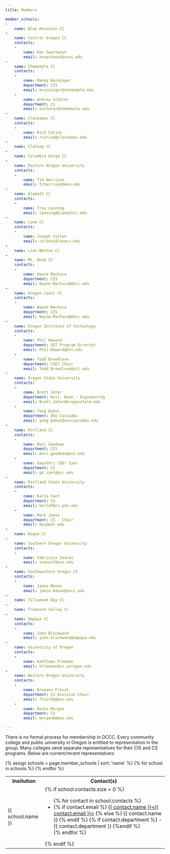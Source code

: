```yaml
---
title: Members

member_schools:
-
    name: Blue Mountain CC
-
    name: Central Oregon CC
    contacts:
    -
        name: Ken Swartwout
        email: kswartwout@cocc.edu
-
    name: Chemeketa CC
    contacts:
    -
        name: Mandy Reininger
        department: CIS
        email: mreininger@chemeketa.edu
    -
        name: Andrew Scholer
        department: CS
        email: ascholer@chemeketa.edu
-
    name: Clackamas CC
    contacts:
    -
        name: Rick Carino
        email: rcarino@clackamas.edu
-
    name: Clatsop CC
-
    name: Columbia Gorge CC
-
    name: Eastern Oregon University
    contacts:
    -
        name: Tim Harrison
        email: tcharrison@eou.edu
-
    name: Klamath CC
    contacts:
    -
        name: Troy Lanning
        email: lanning@klamathcc.edu
-
    name: Lane CC
    contacts:
    -
        name: Joseph Colton
        email: coltonj@lanecc.edu
-
    name: Linn-Benton CC
-
    name: Mt. Hood CC
    contacts:
    -
        name: Wayne Machuca
        department: CIS
        email: Wayne.Machuca@mhcc.edu
-
    name: Oregon Coast CC
    contacts:
    -
        name: Wayne Machuca
        department: CIS
        email: Wayne.Machuca@mhcc.edu
-
    name: Oregon Institute of Technology
    contacts:
    -
        name: Phil Howard
        department: SET Program Director
        email: Phil.Howard@oit.edu
    -
        name: Todd Breedlove
        department: CSET Chair
        email: Todd.Breedlove@oit.edu
-
    name: Oregon State University
    contacts:
    -
        name: Brett Jeter
        department: Asst. Dean - Engineering
        email: Brett.Jeter@oregonstate.edu
    -
        name: Yong Bakos
        department: OSU Cascades
        email: yong.bakos@osucascades.edu
-
    name: Portland CC
    contacts:
    -
        name: Marc Goodman
        department: CIS
        email: marc.goodman@pcc.edu
    -
        name: Gayathri (GD) Iyer
        department: CS
        email: gd.iyer@pcc.edu
-
    name: Portland State University
    contacts:
    -
        name: Karla Fant
        department: CS
        email: karlaf@cs.pdx.edu
    -
        name: Mark Jones
        department: CS - Chair
        email: mpj@pdx.edu
-
    name: Rogue CC
-
    name: Southern Oregon University
    contacts:
    -
        name: Fabrizzio Soares
        email: soaresf@sou.edu
-
    name: Southwestern Oregon CC
    contacts:
    -
        name: Jamie Mason
        email: jamie.mason@socc.edu
-
    name: Tillamook Bay CC
-
    name: Treasure Valley CC
-
    name: Umpqua CC
    contacts:
    -
        name: John Blackwood
        email: john.blackwood@umpqua.edu
-
    name: University of Oregon
    contacts:
    -
        name: Kathleen Freeman
        email: kfreeman@cs.uoregon.edu
-
    name: Western Oregon University
    contacts:
    -
        name: Breeann Flesch
        department: CS Division Chair
        email: fleschb@wou.edu 
    -
        name: Becka Morgan
        department: CS
        email: morganb@wou.edu

---
```


There is no formal process for membership in OCCC. Every community college and public university
in Oregon is entitled to representation in the group. Many colleges send separate representatives
for their CIS and CS programs. Below are current/recent representatives:

<table class="member-table">
<tr>
    <th>Insitution</th><th>Contact(s)</th>
</tr>
{% assign schools = page.member_schools | sort: 'name' %}
{% for school in schools  %}
<tr>
    <td>{{ school.name }}</td>
    <td>
        {% if school.contacts.size > 0 %}
        <ul>
        {% for contact in school.contacts %}
        <li>
        {% if contact.email %}
            <a href="mailto:{{contact.email}}">{{ contact.name }}&lt;{{ contact.email }}&gt;</a>
        {% else %}
            {{ contact.name }}
        {% endif %}
        {% if contact.department %}
           - {{ contact.department }}
        {%endif %}
        </li>
        {% endfor %}
        </ul>
        {% endif %}
    </td>
</tr>
{% endfor %}
</table>
